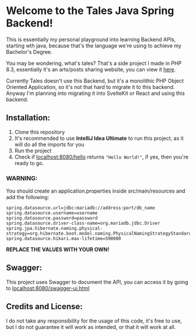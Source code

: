# Welcome to the Tales Java Spring Backend!
This is essentially my personal playground into learning Backend APIs, starting wth java, because that's the language we're using to achieve my Bachelor's Degree.

You may be wondering, what's tales? That's a side project I made in PHP 8.3, essentially it's an arts/posts sharing website, you can view it [here](https://tales.anonymousgca.eu/).

Currently Tales doesn't use this Backend, but it's a monolithic PHP Object Oriented Application, so it's not that hard to migrate it to this backend. Anyway I'm planning into migrating it into SvelteKit or React and using this backend.

## Installation:
1. Clone this repository
2. It's recommended to use **IntelliJ Idea Ultimate** to run this project, as it will do all the imports for you
3. Run the project
4. Check if [localhost:8080/hello](localhost:8080/hello) returns `"Hello World!"`, if yes, then you're ready to go.

### WARNING:
You should create an application.properties inside src/main/resources and add the following:
```properties
spring.datasource.url=jdbc:mariadb://address:port/db_name
spring.datasource.username=username
spring.datasource.password=password
spring.datasource.driver-class-name=org.mariadb.jdbc.Driver
spring.jpa.hibernate.naming.physical-strategy=org.hibernate.boot.model.naming.PhysicalNamingStrategyStandardImpl
spring.datasource.hikari.max-lifetime=590000 
```

**REPLACE THE VALUES WITH YOUR OWN!**

## Swagger:
This project uses Swagger to document the API, you can access it by going to [localhost:8080/swagger-ui.html](localhost:8080/swagger-ui.html)

## Credits and License:
I do not take any responsibility for the usage of this code, it's free to use, but I do not guarantee it will work as intended, or that it will work at all.
